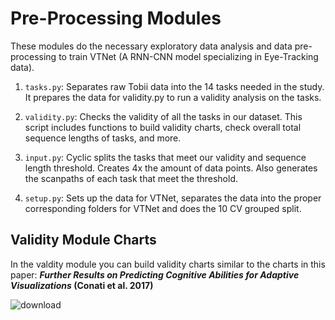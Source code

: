 # Pre-Processing Modules
These modules do the necessary exploratory data analysis and data pre-processing to train VTNet (A RNN-CNN model specializing in Eye-Tracking data). 

1. `tasks.py`: Separates raw Tobii data into the 14 tasks needed in the study. It prepares the data for validity.py to run a validity analysis on the tasks. 

2. `validity.py`: Checks the validity of all the tasks in our dataset. This script includes functions to build validity charts, check overall total sequence lengths of tasks, and more. 

3. `input.py`: Cyclic splits the tasks that meet our validity and sequence length threshold. Creates 4x the amount of data points. Also generates the scanpaths of each task that meet the threshold. 

4. `setup.py`: Sets up the data for VTNet, separates the data into the proper corresponding folders for VTNet and does the 10 CV grouped split.

## Validity Module Charts 

In the valdity module you can build validity charts similar to the charts in this paper: **_Further Results on Predicting Cognitive Abilities for Adaptive Visualizations_ (Conati et al. 2017)** 

![download](https://github.com/user-attachments/assets/8fc09d90-32a0-46a0-9adc-f85d5528a4d2)

